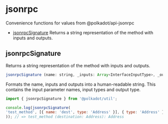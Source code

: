 # jsonrpc

Convenience functions for values from @polkadot/api-jsonrpc 

- [jsonrpcSignature](#jsonrpcsignature) Returns a string representation of the method with inputs and outputs.

## jsonrpcSignature

Returns a string representation of the method with inputs and outputs.

```js
jsonrpcSignature (name: string, _inputs: Array<InterfaceInputType>, _output: InterfaceOutputType): string
```


Formats the name, inputs and outputs into a human-readable string. This contains the input parameter names, input types and output type.

```js
import { jsonrpcSignature } from '@polkadot/util';

console.log(jsonrpcSignature(
'test_method', [{ name: 'dest', type: 'Address' }], { type: 'Address' }
)); // => test_method (destination: Address): Address
```